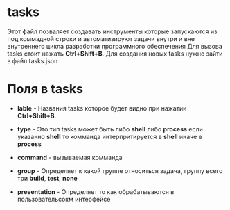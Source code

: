 # tasks
Этот файл позваляет создавать инструменты которые запускаются из под коммадной строки и автоматизируют задачи внутри и вне внутреннего цикла разработки программного обеспечения 
Для вызова tasks стоит нажать **Ctrl+Shift+B**.
Для создания новых tasks нужно зайти в файл tasks.json

# Поля в tasks
* **lable** - Названия tasks которое будет видно при нажатии **Ctrl+Shift+B**.
* **type** - Это тип tasks может быть либо **shell** либо **process** если указанно **shell** то комманда интерпритируется в **shell** иначе в **process**
* **command** - вызываемая комманда
* **group**  - Определяет к какой группе относиться задача, группу всего три **build**, **test**, **none**

* **presentation** - Определяет то как обрабатываются в пользовательсокм интерфейсе
